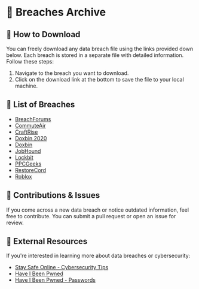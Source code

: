 # 📂 Breaches Archive

## 🚀 How to Download

You can freely download any data breach file using the links provided down below. Each breach is stored in a separate file with detailed information. Follow these steps:

1. Navigate to the breach you want to download.
2. Click on the download link at the bottom to save the file to your local machine.

## 📂 List of Breaches

- [BreachForums](./BreachForums.md)
- [CommuteAir](./CommuteAir.md)
- [CraftRise](./CraftRise.md)
- [Doxbin 2020](https://youreironic.github.io/Historical-Data-Breaches-Archive/breaches/Doxbin%202020.html)
- [Doxbin](./Doxbin.md)
- [JobHound](./JobHound.md)
- [Lockbit](./Lockbit.md)
- [PPCGeeks](./PPCGeeks.md)
- [RestoreCord](./RestoreCord.md)
- [Roblox](./Roblox.md)

## 🔧 Contributions & Issues

If you come across a new data breach or notice outdated information, feel free to contribute. You can submit a pull request or open an issue for review.

## 🔗 External Resources

If you're interested in learning more about data breaches or cybersecurity:
- [Stay Safe Online - Cybersecurity Tips](https://staysafeonline.org)
- [Have I Been Pwned](https://haveibeenpwned.com)
- [Have I Been Pwned - Passwords](https://haveibeenpwned.com/Passwords)